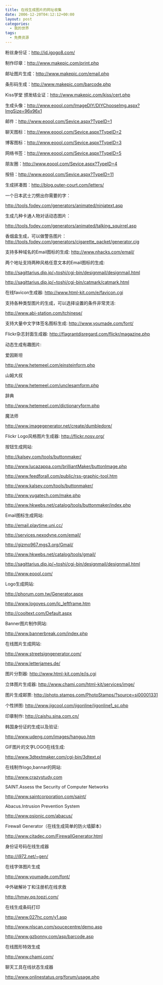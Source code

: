 ```yaml
---
title: 在线生成图片的网址收集
date: 2006-12-20T04:12:12+00:00
layout: post
categories:
  - 我的世界
tags:
  - 免费资源
---
```


粉丝身份证：<http://id.igogo8.com/>

制作印章：<http://www.makepic.com/print.php>

邮址图片生成：<http://www.makepic.com/email.php>

条形码生成：<http://www.makepic.com/barcode.php>

Kiss学堂 颁发结业证：<http://www.makepic.com/kiss/cert.php>

生成头像：<http://www.eoool.com/ImageDIY/DIYChooseImg.aspx?ImgSize=96x96x1>

邮件：<http://www.eoool.com/Sevice.aspx?TypeID=1>

聊天图标：<http://www.eoool.com/Sevice.aspx?TypeID=2>

博客图标：<http://www.eoool.com/Sevice.aspx?TypeID=3>

网络书签：<http://www.eoool.com/Sevice.aspx?TypeID=5>

朋友圈：<http://www.eoool.com/Sevice.aspx?TypeID=4>

按扭：<http://www.eoool.com/Sevice.aspx?TypeID=11>

生成拼凑图：<http://blog.outer-court.com/letters/>

一个日本武士刀劈出你需要的字：

<http://tools.fodey.com/generators/animated/ninjatext.asp>

生成几种卡通人物对话动态图片：

<http://tools.fodey.com/generators/animated/talking_squirrel.asp>

香烟盒生成，可以做警告图片：<http://tools.fodey.com/generators/cigarette_packet/generator.cig>

支持多种域名的Email图标的生成: <http://www.nhacks.com/email/>

两个地址支持两种风格任意文本的Email图标的生成:

<http://sagittarius.dip.jp/~toshi/cgi-bin/designmail/designmail.html>

<http://sagittarius.dip.jp/~toshi/cgi-bin/catmark/catmark.html>

在线favicon生成器: <http://www.html-kit.com/e/favicon.cgi>

支持各种类型图片的生成，可以选择设置的条件非常灵活:

<http://www.abi-station.com/tchinese/>

支持大量中文字体签名图标生成: <http://www.youmade.com/font/>

Flickr杂志封面生成器: <http://flagrantdisregard.com/flickr/magazine.php>

动态生成有趣图片:

爱因斯坦

<http://www.hetemeel.com/einsteinform.php>

山姆大叔

<http://www.hetemeel.com/unclesamform.php>

辞典

<http://www.hetemeel.com/dictionaryform.php>

魔法师

<http://www.imagegenerator.net/create/dumbledore/>

Flickr Logo风格图片生成器: <http://flickr.nosv.org/>

按钮生成网站:

<http://kalsey.com/tools/buttonmaker/>

<http://www.lucazappa.com/brilliantMaker/buttonImage.php>

<http://www.feedforall.com/public/rss-graphic-tool.htm>

<http://www.kalsey.com/tools/buttonmaker/>

<http://www.yugatech.com/make.php>

<http://www.hkwebs.net/catalog/tools/buttonmaker/index.php>

Email图标生成网站:

<http://email.playtime.uni.cc/>

<http://services.nexodyne.com/email/>

<http://gizmo967.mgs3.org/Gmail/>

<http://www.hkwebs.net/catalog/tools/gmail/>

<http://sagittarius.dip.jp/~toshi/cgi-bin/designmail/designmail.html>

<http://www.eoool.com/>

Logo生成网站:

<http://phorum.com.tw/Generator.aspx>

<http://www.logoyes.com/lc_leftframe.htm>

<http://cooltext.com/Default.aspx>

Banner图片制作网站:

<http://www.bannerbreak.com/index.php>

在线图片生成网站:

<http://www.streetsigngenerator.com/>

<http://www.letterjames.de/>

图片分割器: <http://www.html-kit.com/e/is.cgi>

立体图片生成器: <http://www.chami.com/html-kit/services/imge/>

图片生成邮票: <http://photo.stamps.com/PhotoStamps/?source=si00001331>

个性拼图: <http://www.jigcool.com/jigonline/jigonline1_sc.php>

印章制作: <http://caishu.sina.com.cn/>

韩国身份证的生成以及验证:

<http://www.udeng.com/images/hanguo.htm>

GIF图片的文字LOGO在线生成:

<http://www.3dtextmaker.com/cgi-bin/3dtext.pl>

在线制作logo,bannar的网站:

<http://www.crazystudy.com>

SAINT.Assess the Security of Computer Networks

<http://www.saintcorporation.com/saint/>

Abacus.Intrusion Prevention System

<http://www.psionic.com/abacus/>

Firewall Generator（在线生成简单的防火墙脚本）

<http://www.citadec.com/FirewallGenerator.html>

身份证号码在线生成器

<http://i972.net/~gen/>

在线字体图片生成

<http://www.youmade.com/font/>

中外破解补丁和注册机在线求救

<http://hmay.qq.topzj.com/>

在线生成条码打印

<http://www.027hc.com/y1.asp>

<http://www.nlscan.com/soucecentre/demo.asp>

<http://www.gzbonny.com/asp/barcode.asp>

在线图形特效生成

<http://www.chami.com/>

聊天工具在线状态生成器

<http://www.onlinestatus.org/forum/usage.php>
